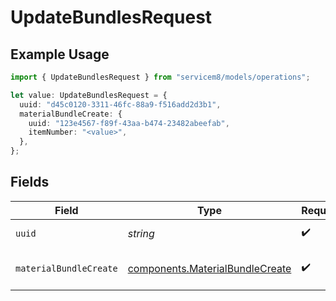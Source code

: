 # UpdateBundlesRequest

## Example Usage

```typescript
import { UpdateBundlesRequest } from "servicem8/models/operations";

let value: UpdateBundlesRequest = {
  uuid: "d45c0120-3311-46fc-88a9-f516add2d3b1",
  materialBundleCreate: {
    uuid: "123e4567-f89f-43aa-b474-23482abeefab",
    itemNumber: "<value>",
  },
};
```

## Fields

| Field                                                                              | Type                                                                               | Required                                                                           | Description                                                                        |
| ---------------------------------------------------------------------------------- | ---------------------------------------------------------------------------------- | ---------------------------------------------------------------------------------- | ---------------------------------------------------------------------------------- |
| `uuid`                                                                             | *string*                                                                           | :heavy_check_mark:                                                                 | UUID of the Bundle                                                                 |
| `materialBundleCreate`                                                             | [components.MaterialBundleCreate](../../models/components/materialbundlecreate.md) | :heavy_check_mark:                                                                 | Bundle fields to update                                                            |